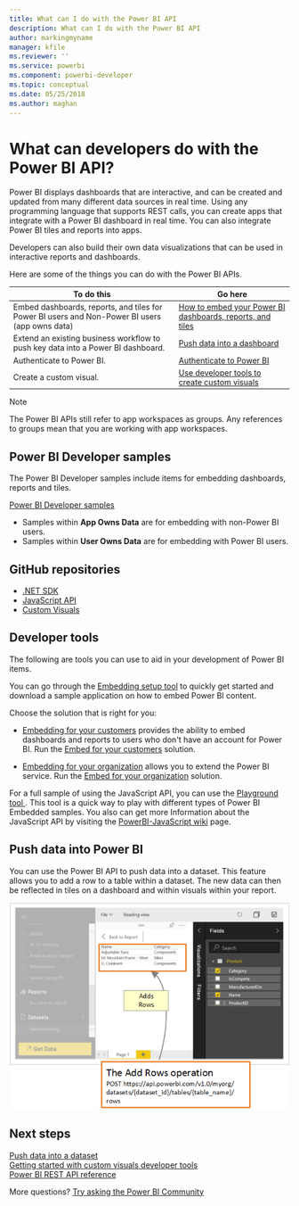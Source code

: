 ```yaml
---
title: What can I do with the Power BI API
description: What can I do with the Power BI API
author: markingmyname
manager: kfile
ms.reviewer: ''
ms.service: powerbi
ms.component: powerbi-developer
ms.topic: conceptual
ms.date: 05/25/2018
ms.author: maghan
---
```


# What can developers do with the Power BI API?

Power BI displays dashboards that are interactive, and can be created and updated from many different data sources in real time. Using any programming language that supports REST calls, you can create apps that integrate with a Power BI dashboard in real time. You can also integrate Power BI tiles and reports into apps.

Developers can also build their own data visualizations that can be used in interactive reports and dashboards.

Here are some of the things you can do with the Power BI APIs.

| **To do this** | **Go here** |
| --- | --- |
| Embed dashboards, reports, and tiles for Power BI users and Non-Power BI users (app owns data) |[How to embed your Power BI dashboards, reports, and tiles](embedding-content.md) |
| Extend an existing business workflow to push key data into a Power BI dashboard. |[Push data into a dashboard](walkthrough-push-data.md) |
| Authenticate to Power BI. |[Authenticate to Power BI](get-azuread-access-token.md) |
| Create a custom visual. |[Use developer tools to create custom visuals](../service-custom-visuals-getting-started-with-developer-tools.md) |

> [!NOTE]
> The Power BI APIs still refer to app workspaces as groups. Any references to groups mean that you are working with app workspaces.

## Power BI Developer samples

The Power BI Developer samples include items for embedding dashboards, reports and tiles.

[Power BI Developer samples](https://github.com/Microsoft/PowerBI-Developer-Samples)

* Samples within **App Owns Data** are for embedding with non-Power BI users.
* Samples within **User Owns Data** are for embedding with Power BI users.

## GitHub repositories

* [.NET SDK](https://github.com/Microsoft/PowerBI-CSharp)
* [JavaScript API](https://github.com/Microsoft/PowerBI-JavaScript)
* [Custom Visuals](https://github.com/Microsoft/PowerBI-visuals)

## Developer tools

The following are tools you can use to aid in your development of Power BI items.

You can go through the [Embedding setup tool](https://aka.ms/embedsetup) to quickly get started and download a sample application on how to embed Power BI content.

Choose the solution that is right for you:

* [Embedding for your customers](embedding.md#embedding-for-your-customers) provides the ability to embed dashboards and reports to users who don't have an account for Power BI. Run the [Embed for your customers](https://aka.ms/embedsetup/AppOwnsData) solution.

* [Embedding for your organization](embedding.md#embedding-for-your-organization) allows you to extend the Power BI service. Run the [Embed for your organization](https://aka.ms/embedsetup/UserOwnsData) solution.

For a full sample of using the JavaScript API, you can use the [Playground tool ](https://microsoft.github.io/PowerBI-JavaScript/demo). This tool is a quick way to play with different types of Power BI Embedded samples. You also can get more Information about the JavaScript API by visiting the [PowerBI-JavaScript wiki](https://github.com/Microsoft/powerbi-javascript/wiki) page.

## Push data into Power BI

You can use the Power BI API to push data into a dataset. This feature allows you to add a row to a table within a dataset. The new data can then be reflected in tiles on a dashboard and within visuals within your report.

![Push data sample](media/what-can-you-do/powerbi-push-data.png)

## Next steps

[Push data into a dataset](walkthrough-push-data.md)  
[Getting started with custom visuals developer tools](../service-custom-visuals-getting-started-with-developer-tools.md)  
[Power BI REST API reference](https://docs.microsoft.com/rest/api/power-bi/)  

More questions? [Try asking the Power BI Community](http://community.powerbi.com/)
